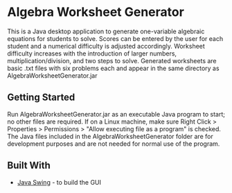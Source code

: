 # Algebra Worksheet Generator

This is a Java desktop application to generate one-variable algebraic equations for students to solve. Scores can be entered by the user for each student and a numerical difficulty is adjusted accordingly. Worksheet difficulty increases with the introduction of larger numbers, multiplication/division, and two steps to solve. Generated worksheets are basic .txt files with six problems each and appear in the same directory as AlgebraWorksheetGenerator.jar

## Getting Started

Run AlgebraWorksheetGenerator.jar as an executable Java program to start; no other files are required. If on a Linux machine, make sure Right Click > Properties > Permissions > "Allow executing file as a program" is checked. The Java files included in the AlgebraWorksheetGenerator folder are for development purposes and are not needed for normal use of the program.

## Built With

* [Java Swing](https://docs.oracle.com/javase/8/docs/technotes/guides/swing/) - to build the GUI
